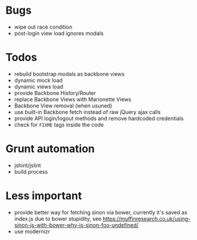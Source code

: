 Bugs
====

 * wipe out race condition
 * post-login view load ignores modals

Todos
=====

 * rebuild bootstrap modals as backbone views
 * dynamic mock load
 * dynamic views load
 * provide Backbone History/Router
 * replace Backbone Views with Marionette Views
 * Backbone View removal (when usuned)
 * use built-in Backbone fetch instead of raw jQuery ajax calls
 * provide API login/logout methods and remove hardcoded credentials
 * check for `FIXME` tags inside the code

Grunt automation
================

 * jshint/jslint
 * build process

Less important
==============

 * provide better way for fetching sinon via bower, currently it's saved as index.js due to bower stupidity, see https://muffinresearch.co.uk/using-sinon-js-with-bower-why-is-sinon-foo-undefined/
 * use modernizr

